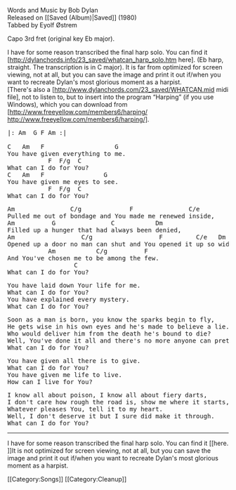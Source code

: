 Words and Music by Bob Dylan<br>
Released on [[Saved (Album)|Saved]] (1980)<br>
Tabbed by Eyolf Østrem

Capo 3rd fret (original key Eb major).

I have for some reason transcribed the final harp solo. You can find it [http://dylanchords.info/23_saved/whatcan_harp_solo.htm 
here]. (Eb harp, straight. The transcription is in C major). It is far from optimized for screen viewing, not at all, but you can save the image and print it out if/when you want to recreate Dylan's most glorious moment as a harpist. <br>
[There's also a [http://www.dylanchords.com/23_saved/WHATCAN.mid midi file], not to listen to, but to insert into the program “Harping” (if you use Windows), which you can download from [http://www.freeyellow.com/members6/harping/ http://www.freeyellow.com/members6/harping/].
<pre class="verse">
|: Am  G F Am :|

C   Am   F                   G
You have given everything to me.
           F  F/g  C
What can I do for You?
C   Am   F                G
You have given me eyes to see.
           F  F/g  C
What can I do for You?
</pre>
<pre class="bridge">
Am               C/g             F               C/e
Pulled me out of bondage and You made me renewed inside,
Am          G               C           Dm
Filled up a hunger that had always been denied,
Am                  C/g                  F         C/e   Dm
Opened up a door no man can shut and You opened it up so wide
           Am           C/g          F
And You've chosen me to be among the few.
                  C
What can I do for You?
</pre>
<pre class="verse">
You have laid down Your life for me.
What can I do for You?
You have explained every mystery.
What can I do for You?
</pre>
<pre class="bridge">
Soon as a man is born, you know the sparks begin to fly,
He gets wise in his own eyes and he's made to believe a lie.
Who would deliver him from the death he's bound to die?
Well, You've done it all and there's no more anyone can pretend to do.
What can I do for You?
</pre>
<pre class="verse">
You have given all there is to give.
What can I do for You?
You have given me life to live.
How can I live for You?
</pre>
<pre class="bridge">
I know all about poison, I know all about fiery darts,
I don't care how rough the road is, show me where it starts,
Whatever pleases You, tell it to my heart.
Well, I don't deserve it but I sure did make it through.
What can I do for You?
</pre>

----
I have for some reason transcribed the final harp solo. You can find it [[here. <br>]]It is not optimized for screen viewing, not at all, but you can save the image and print it out if/when you want to recreate Dylan's most glorious moment as a harpist.

[[Category:Songs]]
[[Category:Cleanup]]